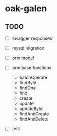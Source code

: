 # oak-galen

## TODO

- [ ] swagger responses
- [ ] mysql migration
- [ ] orm model
- [ ] orm base functions
  - batchOperate
  - findById
  - findOne
  - find
  - create
  - update
  - updateById
  - findAndCreate
  - findAndDelete
- [ ] test
  